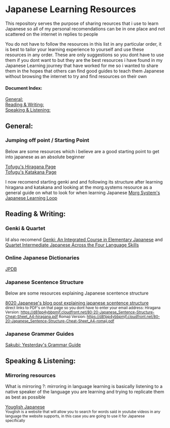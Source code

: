 # Japanese Learning Resources
This repository serves the purpose of sharing reources that i use to learn Japanese so all of my personal recomendations can be in one place and not scattered on the internet in replies to people

You do not have to follow the resources in this list in any particular order, it is best to tailor your learning experience to yourself and use these resources in any order. These are only suggestions so you dont have to use them if you dont want to but they are the best resources i have found in my Japanese Learning journey that have worked for me so i wanted to share them in the hopes that others can find good guides to teach them Japanese without browsing the internet to try and find resources on their own


#### Document Index:
[General:](https://github.com/njosey/Japanese-Learning-Resources/blob/main/README.md#general)  
[Reading & Writing:](https://github.com/njosey/Japanese-Learning-Resources/blob/main/README.md#reading--writing)  
[Speaking & Listening:](https://github.com/njosey/Japanese-Learning-Resources/blob/main/README.md#speaking--listening)

## General:

### Jumping off point / Starting Point
Below are some resources which i believe are a good starting point to get into japanese as an absolute beginner

[Tofugu's Hiragana Page](https://www.tofugu.com/japanese/learn-hiragana/)  
[Tofugu's Katakana Page](https://www.tofugu.com/japanese/learn-katakana/)

I now recomend starting genki and and following its structure after learning hiragana and katakana and looking at the morg.systems resource as a general guide on what to look for when learning Japanese
[Morg System's Japanese Learning Loop](https://morg.systems/58465ab9)

## Reading & Writing:

### Genki & Quartet

Id also recomend [Genki: An Integrated Course in Elementary Japanese](https://en.wikipedia.org/wiki/Genki:_An_Integrated_Course_in_Elementary_Japanese) and [Quartet Intermediate Japanese Across the Four Language Skills](https://www.tofugu.com/reviews/quartet-vol1/)

### Online Japanese Dictionaries
[JPDB](https://jpdb.io/)


### Japanese Scentence Structure
Below are some resources explaining Japanese scentence structure

[8020 Japanese's blog post explaining japanese scentence structure](https://8020japanese.com/japanese-sentence-structure/)  
<sup>direct links to PDF's on that page so you dont have to enter your email address: Hiragana Version: https://d81pp4ybbpmjf.cloudfront.net/80-20-Japanese_Sentence-Structure-Cheat-Sheet_A4-hiragana.pdf Romaji Version: https://d81pp4ybbpmjf.cloudfront.net/80-20-Japanese_Sentence-Structure-Cheat-Sheet_A4-romaji.pdf</sup>

### Japanese Grammer Guides
[Sakubi: Yesterday's Grammar Guide](https://sakubi.neocities.org/)

## Speaking & Listening:

### Mirroring resources

What is mirroring ?: mirroring in language learning is basically listening to a native speaker of the language you are learning and trying to replicate them as best as possible  

[Youglish Japanese](https://youglish.com/japanese)  
<sup>Youglish is a website that will allow you to search for words said in youtube videos in any language the website supports, in this case you are going to use it for Japanese specifically</sup>
